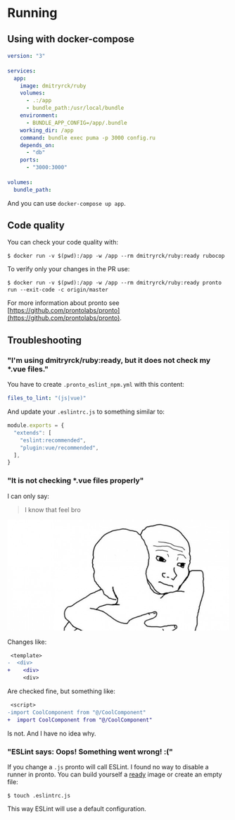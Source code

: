 # Running

## Using with docker-compose

```yaml
version: "3"

services:
  app:
    image: dmitryrck/ruby
    volumes:
      - .:/app
      - bundle_path:/usr/local/bundle
    environment:
      - BUNDLE_APP_CONFIG=/app/.bundle
    working_dir: /app
    command: bundle exec puma -p 3000 config.ru
    depends_on:
      - "db"
    ports:
      - "3000:3000"

volumes:
  bundle_path:
```

And you can use `docker-compose up app`.

## Code quality

You can check your code quality with:

```terminal
$ docker run -v $(pwd):/app -w /app --rm dmitryrck/ruby:ready rubocop
```

To verify only your changes in the PR use:

```terminal
$ docker run -v $(pwd):/app -w /app --rm dmitryrck/ruby:ready pronto run --exit-code -c origin/master
```

For more information about pronto see [https://github.com/prontolabs/pronto](https://github.com/prontolabs/pronto).

## Troubleshooting

### "I'm using dmitryrck/ruby:ready, but it does not check my *.vue files."

You have to create `.pronto_eslint_npm.yml` with this content:

```yaml
files_to_lint: "(js|vue)"
```

And update your `.eslintrc.js` to something similar to:

```javascript
module.exports = {
  "extends": [
    "eslint:recommended",
    "plugin:vue/recommended",
  ],
}
```

### "It is not checking *.vue files properly"

I can only say:

> I know that feel bro

![](I-know-that-feeling-bro.jpg)

Changes like:

```diff
 <template>
-  <div>
+    <div>
     <div>
```

Are checked fine, but something like:

```diff
 <script>
-import CoolComponent from "@/CoolComponent"
+  import CoolComponent from "@/CoolComponent"
```

Is not. And I have no idea why.

### "ESLint says: Oops! Something went wrong! :("

If you change a `.js` pronto will call ESLint. I found no way to disable a runner in pronto. You can build yourself a [ready](https://github.com/dmitryrck/ruby-ci/tree/ready) image or create an empty file:

```terminal
$ touch .eslintrc.js
```

This way ESLint will use a default configuration.
